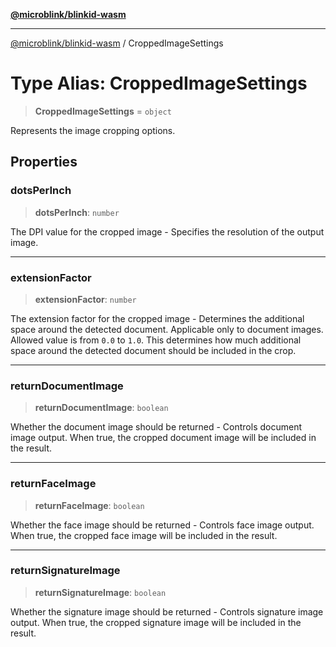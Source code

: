 [**@microblink/blinkid-wasm**](../README.md)

***

[@microblink/blinkid-wasm](../README.md) / CroppedImageSettings

# Type Alias: CroppedImageSettings

> **CroppedImageSettings** = `object`

Represents the image cropping options.

## Properties

### dotsPerInch

> **dotsPerInch**: `number`

The DPI value for the cropped image - Specifies the resolution of the
output image.

***

### extensionFactor

> **extensionFactor**: `number`

The extension factor for the cropped image - Determines the additional
space around the detected document. Applicable only to document images.
Allowed value is from `0.0` to `1.0`. This determines how much additional
space around the detected document should be included in the crop.

***

### returnDocumentImage

> **returnDocumentImage**: `boolean`

Whether the document image should be returned - Controls document image
output. When true, the cropped document image will be included in the
result.

***

### returnFaceImage

> **returnFaceImage**: `boolean`

Whether the face image should be returned - Controls face image output.
When true, the cropped face image will be included in the result.

***

### returnSignatureImage

> **returnSignatureImage**: `boolean`

Whether the signature image should be returned - Controls signature image
output. When true, the cropped signature image will be included in the
result.
